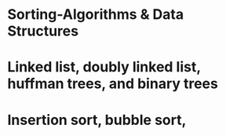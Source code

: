 # Sorting-Algorithms & Data Structures
# Linked list, doubly linked list, huffman trees, and binary trees
# Insertion sort, bubble sort, 
